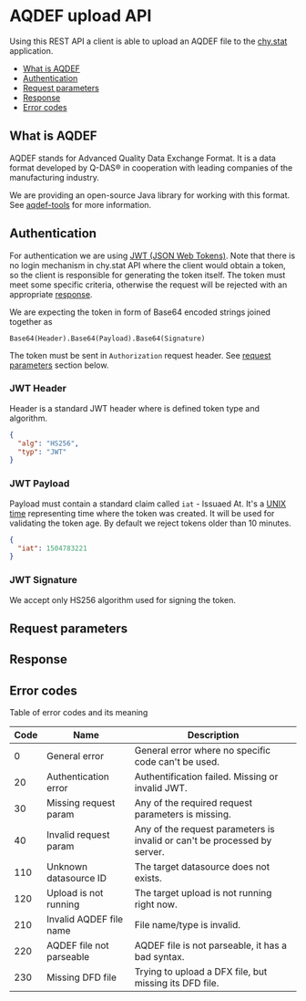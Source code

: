 # AQDEF upload API

Using this REST API a client is able to upload an AQDEF file to the [chy.stat](https://www.chystat.com) application.

- [What is AQDEF](#what-is-aqdef)
- [Authentication](#authentication)
- [Request parameters](#request-parameters)
- [Response](#response)
- [Error codes](#error-codes)

## What is AQDEF

AQDEF stands for Advanced Quality Data Exchange Format.
It is a data format developed by Q-DAS® in cooperation with leading companies of the manufacturing industry.

We are providing an open-source Java library for working with this format. See [aqdef-tools](https://github.com/diribet/aqdef-tools) for more information.

## Authentication

For authentication we are using [JWT (JSON Web Tokens)](https://jwt.io).
Note that there is no login mechanism in chy.stat API where the client would obtain a token, so the client is responsible for generating the token itself.
The token must meet some specific criteria, otherwise the request will be rejected with an appropriate [response](#response).

We are expecting the token in form of Base64 encoded strings joined together as 

`Base64(Header).Base64(Payload).Base64(Signature)`

The token must be sent in `Authorization` request header. See [request parameters](#request-parameters) section below.

### JWT Header

Header is a standard JWT header where is defined token type and algorithm. 

```json
{
  "alg": "HS256",
  "typ": "JWT"
}
```

### JWT Payload

Payload must contain a standard claim called `iat` - Issuaed At. It's a [UNIX time](https://en.wikipedia.org/wiki/Unix_time) representing time 
where the token was created. It will be used for validating the token age. By default we reject tokens older than 10 minutes.

```json
{
  "iat": 1504783221
}
```

### JWT Signature

We accept only HS256 algorithm used for signing the token.

## Request parameters

## Response

## Error codes

Table of error codes and its meaning

Code  | Name                      | Description
----- | ------------------------- | --------------------------------------------------------
0     | General error             | General error where no specific code can't be used.
20    | Authentication error      | Authentification failed. Missing or invalid JWT.
30    | Missing request param     | Any of the required request parameters is missing.
40    | Invalid request param     | Any of the request parameters is invalid or can't be processed by server.
110   | Unknown datasource ID     | The target datasource does not exists.
120   | Upload is not running     | The target upload is not running right now.
210   | Invalid AQDEF file name   | File name/type is invalid.
220   | AQDEF file not parseable  | AQDEF file is not parseable, it has a bad syntax.
230   | Missing DFD file          | Trying to upload a DFX file, but missing its DFD file.